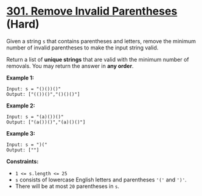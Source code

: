 # [301. Remove Invalid Parentheses][link] (Hard)

[link]: https://leetcode.com/problems/remove-invalid-parentheses/

Given a string `s` that contains parentheses and letters, remove the minimum number of invalid
parentheses to make the input string valid.

Return a list of **unique strings** that are valid with the minimum number of removals. You may
return the answer in **any order**.

**Example 1:**

```
Input: s = "()())()"
Output: ["(())()","()()()"]
```

**Example 2:**

```
Input: s = "(a)())()"
Output: ["(a())()","(a)()()"]
```

**Example 3:**

```
Input: s = ")("
Output: [""]
```

**Constraints:**

- `1 <= s.length <= 25`
- `s` consists of lowercase English letters and parentheses `'('` and `')'`.
- There will be at most `20` parentheses in `s`.
